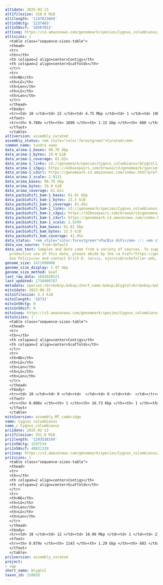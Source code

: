 ```yaml
---
alt1date: 2025-02-13
alt1filesize: 310.0 MiB
alt1length: '1147813669'
alt1n50ctg: '1237403'
alt1n50scf: '26567012'
alt1seq: https://s3.amazonaws.com/genomeark/species/Cygnus_columbianus/bCygCol1/assembly_curated/bCygCol1.alt.cur.20250213.fasta.gz
alt1sizes: |
  <table class="sequence-sizes-table">
  <thead>
  <tr>
  <th></th>
  <th colspan=2 align=center>Contigs</th>
  <th colspan=2 align=center>Scaffolds</th>
  </tr>
  <tr>
  <th>NG</th>
  <th>LG</th>
  <th>Len</th>
  <th>LG</th>
  <th>Len</th>
  </tr>
  </thead>
  <tbody>
  <tr><td> 10 </td><td> 22 </td><td> 4.75 Mbp </td><td> 1 </td><td> 190.44 Mbp </td></tr><tr><td> 20 </td><td> 60 </td><td> 3.25 Mbp </td><td> 2 </td><td> 159.96 Mbp </td></tr><tr><td> 30 </td><td> 113 </td><td> 2.38 Mbp </td><td> 3 </td><td> 118.84 Mbp </td></tr><tr><td> 40 </td><td> 186 </td><td> 1.73 Mbp </td><td> 5 </td><td> 65.00 Mbp </td></tr><tr style="background-color:#cccccc;"><td> 50 </td><td> 288 </td><td> 1.24 Mbp </td><td> 9 </td><td> 26.57 Mbp </td></tr><tr><td> 60 </td><td> 438 </td><td> 0.77 Mbp </td><td> 16 </td><td> 17.39 Mbp </td></tr><tr><td> 70 </td><td> 708 </td><td> 368.23 Kbp </td><td> 39 </td><td> 1.57 Mbp </td></tr><tr><td> 80 </td><td> 0 </td><td>  </td><td> 0 </td><td>  </td></tr><tr><td> 90 </td><td> 0 </td><td>  </td><td> 0 </td><td>  </td></tr><tr><td> 100 </td><td> 0 </td><td>  </td><td> 0 </td><td>  </td></tr></tbody>
  <tfoot>
  <tr><th> 0.780x </th><th> 1698 </th><th> 1.15 Gbp </th><th> 600 </th><th> 1.15 Gbp </th></tr>
  </tfoot>
  </table>
alt1version: assembly_curated
assembly_status: <em style="color:forestgreen">Curated</em>
common_name: tundra swan
data_arima-1_bases: 90.70 Gbp
data_arima-1_bytes: 29.0 GiB
data_arima-1_coverage: 61.62x
data_arima-1_links: s3://genomeark/species/Cygnus_columbianus/bCygCol1/genomic_data/arima/<br>
data_arima-1_s3gui: https://42basepairs.com/browse/s3/genomeark/species/Cygnus_columbianus/bCygCol1/genomic_data/arima/
data_arima-1_s3url: https://genomeark.s3.amazonaws.com/index.html?prefix=species/Cygnus_columbianus/bCygCol1/genomic_data/arima/
data_arima-1_scale: 2.9131
data_arima_bases: 90.70 Gbp
data_arima_bytes: 29.0 GiB
data_arima_coverage: 61.62x
data_pacbiohifi_bam-1_bases: 61.01 Gbp
data_pacbiohifi_bam-1_bytes: 22.5 GiB
data_pacbiohifi_bam-1_coverage: 41.45x
data_pacbiohifi_bam-1_links: s3://genomeark/species/Cygnus_columbianus/bCygCol1/genomic_data/pacbio_hifi/<br>
data_pacbiohifi_bam-1_s3gui: https://42basepairs.com/browse/s3/genomeark/species/Cygnus_columbianus/bCygCol1/genomic_data/pacbio_hifi/
data_pacbiohifi_bam-1_s3url: https://genomeark.s3.amazonaws.com/index.html?prefix=species/Cygnus_columbianus/bCygCol1/genomic_data/pacbio_hifi/
data_pacbiohifi_bam-1_scale: 2.5249
data_pacbiohifi_bam_bases: 61.01 Gbp
data_pacbiohifi_bam_bytes: 22.5 GiB
data_pacbiohifi_bam_coverage: 41.45x
data_status: '<em style="color:forestgreen">PacBio HiFi</em> ::: <em style="color:forestgreen">Arima</em>'
data_use_source: from-default
data_use_text: Samples and data come from a variety of sources. To support fair and
  productive use of this data, please abide by the <a href="https://genome10k.soe.ucsc.edu/data-use-policies/">Data
  Use Policy</a> and contact Erich D. Jarvis, ejarvis@rockefeller.edu, with any questions.
genome_size: 1471890000
genome_size_display: 1.47 Gbp
genome_size_method: GoaT
last_raw_data: 1692020521
last_updated: 1739408787
metadata: species:<br>&nbsp;&nbsp;short_name:&nbsp;bCygCol<br>&nbsp;&nbsp;name:&nbsp;Cygnus&nbsp;columbianus<br>&nbsp;&nbsp;taxon_id:&nbsp;110926<br>&nbsp;&nbsp;common_name:&nbsp;tundra&nbsp;swan<br>&nbsp;&nbsp;order:<br>&nbsp;&nbsp;&nbsp;&nbsp;name:&nbsp;Anseriformes<br>&nbsp;&nbsp;family:<br>&nbsp;&nbsp;&nbsp;&nbsp;name:&nbsp;Anatidae<br>&nbsp;&nbsp;individuals:<br>&nbsp;&nbsp;&nbsp;&nbsp;-&nbsp;short_name:&nbsp;bCygCol1<br>&nbsp;&nbsp;&nbsp;&nbsp;&nbsp;&nbsp;biosample_id:&nbsp;SAMEA112468031<br>&nbsp;&nbsp;&nbsp;&nbsp;&nbsp;&nbsp;sex:&nbsp;female<br>&nbsp;&nbsp;genome_size:&nbsp;1471890000<br>&nbsp;&nbsp;genome_size_method:&nbsp;GoaT<br>&nbsp;&nbsp;project:&nbsp;[&nbsp;vgp&nbsp;]<br>
mito1date: 2023-08-15
mito1filesize: 5.3 KiB
mito1length: '16731'
mito1n50ctg: 0
mito1n50scf: 0
mito1seq: https://s3.amazonaws.com/genomeark/species/Cygnus_columbianus/bCygCol1/assembly_MT_cambridge/bCygCol1.MT.20230815.fasta.gz
mito1sizes: |
  <table class="sequence-sizes-table">
  <thead>
  <tr>
  <th></th>
  <th colspan=2 align=center>Contigs</th>
  <th colspan=2 align=center>Scaffolds</th>
  </tr>
  <tr>
  <th>NG</th>
  <th>LG</th>
  <th>Len</th>
  <th>LG</th>
  <th>Len</th>
  </tr>
  </thead>
  <tbody>
  <tr><td> 10 </td><td> 0 </td><td>  </td><td> 0 </td><td>  </td></tr><tr><td> 20 </td><td> 0 </td><td>  </td><td> 0 </td><td>  </td></tr><tr><td> 30 </td><td> 0 </td><td>  </td><td> 0 </td><td>  </td></tr><tr><td> 40 </td><td> 0 </td><td>  </td><td> 0 </td><td>  </td></tr><tr style="background-color:#cccccc;"><td> 50 </td><td> 0 </td><td style="background-color:#ff8888;">  </td><td> 0 </td><td style="background-color:#ff8888;">  </td></tr><tr><td> 60 </td><td> 0 </td><td>  </td><td> 0 </td><td>  </td></tr><tr><td> 70 </td><td> 0 </td><td>  </td><td> 0 </td><td>  </td></tr><tr><td> 80 </td><td> 0 </td><td>  </td><td> 0 </td><td>  </td></tr><tr><td> 90 </td><td> 0 </td><td>  </td><td> 0 </td><td>  </td></tr><tr><td> 100 </td><td> 0 </td><td>  </td><td> 0 </td><td>  </td></tr></tbody>
  <tfoot>
  <tr><th> 0.000x </th><th> 1 </th><th> 16.73 Kbp </th><th> 1 </th><th> 16.73 Kbp </th></tr>
  </tfoot>
  </table>
mito1version: assembly_MT_cambridge
name: Cygnus columbianus
name_: Cygnus_columbianus
pri1date: 2025-02-13
pri1filesize: 351.0 MiB
pri1length: '1293538149'
pri1n50ctg: 3297534
pri1n50scf: 40831320
pri1seq: https://s3.amazonaws.com/genomeark/species/Cygnus_columbianus/bCygCol1/assembly_curated/bCygCol1.pri.cur.20250213.fasta.gz
pri1sizes: |
  <table class="sequence-sizes-table">
  <thead>
  <tr>
  <th></th>
  <th colspan=2 align=center>Contigs</th>
  <th colspan=2 align=center>Scaffolds</th>
  </tr>
  <tr>
  <th>NG</th>
  <th>LG</th>
  <th>Len</th>
  <th>LG</th>
  <th>Len</th>
  </tr>
  </thead>
  <tbody>
  <tr><td> 10 </td><td> 12 </td><td> 10.90 Mbp </td><td> 1 </td><td> 211.45 Mbp </td></tr><tr><td> 20 </td><td> 29 </td><td> 7.27 Mbp </td><td> 2 </td><td> 162.14 Mbp </td></tr><tr><td> 30 </td><td> 52 </td><td> 5.45 Mbp </td><td> 3 </td><td> 121.07 Mbp </td></tr><tr><td> 40 </td><td> 83 </td><td> 4.15 Mbp </td><td> 5 </td><td> 78.16 Mbp </td></tr><tr style="background-color:#cccccc;"><td> 50 </td><td> 123 </td><td style="background-color:#88ff88;"> 3.30 Mbp </td><td> 7 </td><td style="background-color:#88ff88;"> 40.83 Mbp </td></tr><tr><td> 60 </td><td> 175 </td><td> 2.37 Mbp </td><td> 11 </td><td> 23.24 Mbp </td></tr><tr><td> 70 </td><td> 257 </td><td> 1.35 Mbp </td><td> 18 </td><td> 17.39 Mbp </td></tr><tr><td> 80 </td><td> 418 </td><td> 0.58 Mbp </td><td> 42 </td><td> 1.52 Mbp </td></tr><tr><td> 90 </td><td> 0 </td><td>  </td><td> 0 </td><td>  </td></tr><tr><td> 100 </td><td> 0 </td><td>  </td><td> 0 </td><td>  </td></tr></tbody>
  <tfoot>
  <tr><th> 0.879x </th><th> 1143 </th><th> 1.29 Gbp </th><th> 603 </th><th> 1.29 Gbp </th></tr>
  </tfoot>
  </table>
pri1version: assembly_curated
project:
- vgp
short_name: bCygCol
taxon_id: 110926
---
```

